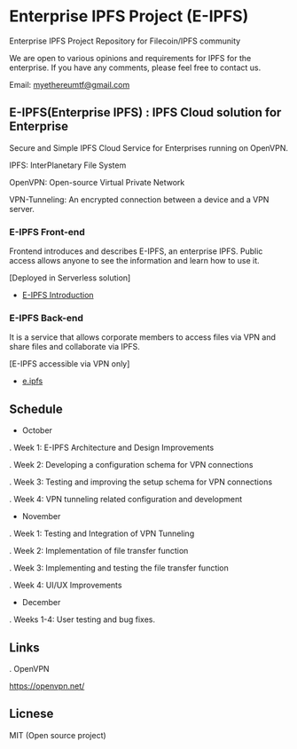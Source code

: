 # Enterprise IPFS Project (E-IPFS)

Enterprise IPFS Project Repository for Filecoin/IPFS community

We are open to various opinions and requirements for IPFS for the enterprise.
If you have any comments, please feel free to contact us.

Email: myethereumtf@gmail.com

## E-IPFS(Enterprise IPFS) : IPFS Cloud solution for Enterprise

Secure and Simple IPFS Cloud Service for Enterprises running on OpenVPN.

IPFS: InterPlanetary File System

OpenVPN: Open-source Virtual Private Network

VPN-Tunneling: An encrypted connection between a device and a VPN server.

### E-IPFS Front-end
Frontend introduces and describes E-IPFS, an enterprise IPFS.
Public access allows anyone to see the information and learn how to use it.

[Deployed in Serverless solution]
- [E-IPFS Introduction](https://e-ipfs.web.app/)

### E-IPFS Back-end
It is a service that allows corporate members to access files via VPN and share files and collaborate via IPFS.

[E-IPFS accessible via VPN only]
- [e.ipfs](http://e.ipfs:3000)

## Schedule

- October

. Week 1: E-IPFS Architecture and Design Improvements

. Week 2: Developing a configuration schema for VPN connections

. Week 3: Testing and improving the setup schema for VPN connections

. Week 4: VPN tunneling related configuration and development

- November

. Week 1: Testing and Integration of VPN Tunneling

. Week 2: Implementation of file transfer function

. Week 3: Implementing and testing the file transfer function

. Week 4: UI/UX Improvements

- December

. Weeks 1-4: User testing and bug fixes.


## Links

. OpenVPN

https://openvpn.net/


## Licnese

MIT (Open source project)
